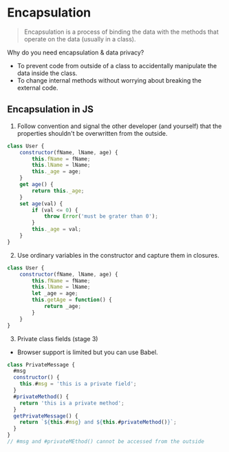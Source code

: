 # Encapsulation

> Encapsulation is a process of binding the data with the methods that operate on the data (usually in a class).

Why do you need encapsulation & data privacy?
- To prevent code from outside of a class to accidentally manipulate the data inside the class. 
- To change internal methods without worrying about breaking the external code.

## Encapsulation in JS

1. Follow convention and signal the other developer (and yourself) that the properties shouldn't be overwritten from the outside.
```javascript
class User {
	constructor(fName, lName, age) {
		this.fName = fName;
		this.lName = lName;
		this._age = age;
	}
	get age() {
		return this._age;
	}
	set age(val) {
		if (val <= 0) {
			throw Error('must be grater than 0');
		}
		this._age = val;
	}
}
```
2. Use ordinary variables in the constructor and capture them in closures.
```javascript
class User {
	constructor(fName, lName, age) {
		this.fName = fName;
		this.lName = lName;
		let _age = age;
		this.getAge = function() {
			return _age;
		}
	}
}
```
3. Private class fields (stage 3)
- Browser support is limited but you can use Babel.
```javascript
class PrivateMessage {
  #msg
  constructor() {
    this.#msg = 'this is a private field';
  }
  #privateMethod() {
    return 'this is a private method';
  }
  getPrivateMessage() {
    return `${this.#msg} and ${this.#privateMethod()}`;
  }
}
// #msg and #privateMEthod() cannot be accessed from the outside
```
